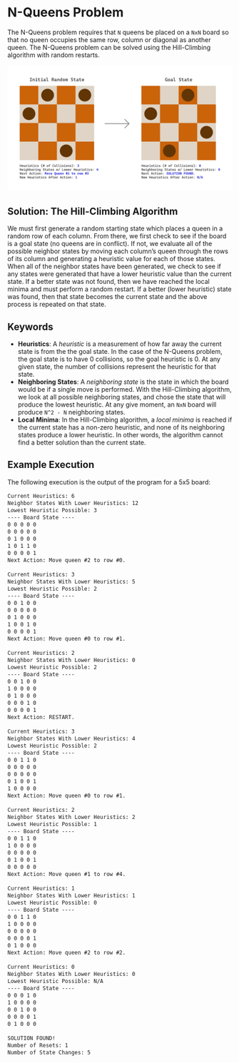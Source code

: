 # N-Queens Problem
The N-Queens problem requires that `N` queens be placed on a `NxN` board so that no queen occupies the same row, column or diagonal as another queen. The N-Queens problem can be solved using the Hill-Climbing algorithm with random restarts.

![Example Solution](Example.png)

## Solution: The Hill-Climbing Algorithm
We must first generate a random starting state which places a queen in a random row of each column. From there, we first check to see if the board is a goal state (no queens are in conflict). If not, we evaluate all of the possible neighbor states by moving each column’s queen through the rows of its column and generating a heuristic value for each of those states. When all of the neighbor states have been generated, we check to see if any states were generated that have a lower heuristic value than the current state. If a better state was not found, then we have reached the local minima and must perform a random restart. If a better (lower heuristic) state was found, then that state becomes the current state and the above process is repeated on that state.

## Keywords
- **Heuristics**: A *heuristic* is a measurement of how far away the current state is from the the goal state. In the case of the N-Queens problem, the goal state is to have 0 collisions, so the goal heuristic is 0. At any given state, the number of collisions represent the heuristic for that state.
- **Neighboring States**: A *neighboring state* is the state in which the board would be if a single move is performed. With the Hill-Climbing algorithm, we look at all possible neighboring states, and chose the state that will produce the lowest heuristic. At any give moment, an `NxN` board will produce `N^2 - N` neighboring states.
- **Local Minima**: In the Hill-Climbing algorithm, a *local minima* is reached if the current state has a non-zero heuristic, and none of its neighboring states produce a lower heuristic. In other words, the algorithm cannot find a better solution than the current state.

## Example Execution
The following execution is the output of the program for a 5x5 board:

```
Current Heuristics: 6
Neighbor States With Lower Heuristics: 12
Lowest Heuristic Possible: 3
---- Board State ----
0 0 0 0 0
0 0 0 0 0
0 1 0 0 0
1 0 1 1 0
0 0 0 0 1
Next Action: Move queen #2 to row #0.

Current Heuristics: 3
Neighbor States With Lower Heuristics: 5
Lowest Heuristic Possible: 2
---- Board State ----
0 0 1 0 0
0 0 0 0 0
0 1 0 0 0
1 0 0 1 0
0 0 0 0 1
Next Action: Move queen #0 to row #1.

Current Heuristics: 2
Neighbor States With Lower Heuristics: 0
Lowest Heuristic Possible: 2
---- Board State ----
0 0 1 0 0
1 0 0 0 0
0 1 0 0 0
0 0 0 1 0
0 0 0 0 1
Next Action: RESTART.

Current Heuristics: 3
Neighbor States With Lower Heuristics: 4
Lowest Heuristic Possible: 2
---- Board State ----
0 0 1 1 0
0 0 0 0 0
0 0 0 0 0
0 1 0 0 1
1 0 0 0 0
Next Action: Move queen #0 to row #1.

Current Heuristics: 2
Neighbor States With Lower Heuristics: 2
Lowest Heuristic Possible: 1
---- Board State ----
0 0 1 1 0
1 0 0 0 0
0 0 0 0 0
0 1 0 0 1
0 0 0 0 0
Next Action: Move queen #1 to row #4.

Current Heuristics: 1
Neighbor States With Lower Heuristics: 1
Lowest Heuristic Possible: 0
---- Board State ----
0 0 1 1 0
1 0 0 0 0
0 0 0 0 0
0 0 0 0 1
0 1 0 0 0
Next Action: Move queen #2 to row #2.

Current Heuristics: 0
Neighbor States With Lower Heuristics: 0
Lowest Heuristic Possible: N/A
---- Board State ----
0 0 0 1 0
1 0 0 0 0
0 0 1 0 0
0 0 0 0 1
0 1 0 0 0

SOLUTION FOUND!
Number of Resets: 1
Number of State Changes: 5
```
